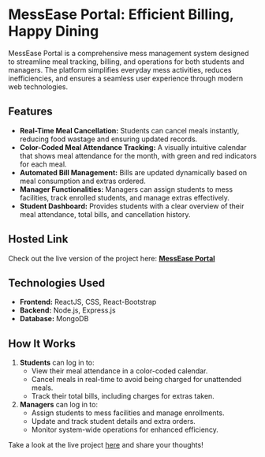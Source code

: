 # MessEase Portal: Efficient Billing, Happy Dining

MessEase Portal is a comprehensive mess management system designed to streamline meal tracking, billing, and operations for both students and managers. The platform simplifies everyday mess activities, reduces inefficiencies, and ensures a seamless user experience through modern web technologies.  

## Features  
- **Real-Time Meal Cancellation:** Students can cancel meals instantly, reducing food wastage and ensuring updated records.  
- **Color-Coded Meal Attendance Tracking:** A visually intuitive calendar that shows meal attendance for the month, with green and red indicators for each meal.  
- **Automated Bill Management:** Bills are updated dynamically based on meal consumption and extras ordered.  
- **Manager Functionalities:** Managers can assign students to mess facilities, track enrolled students, and manage extras effectively.  
- **Student Dashboard:** Provides students with a clear overview of their meal attendance, total bills, and cancellation history.  

## Hosted Link  
Check out the live version of the project here: **[MessEase Portal](https://mess-management-sys.vercel.app/)**  

## Technologies Used  
- **Frontend:** ReactJS, CSS, React-Bootstrap  
- **Backend:** Node.js, Express.js  
- **Database:** MongoDB  

## How It Works  
1. **Students** can log in to:  
   - View their meal attendance in a color-coded calendar.  
   - Cancel meals in real-time to avoid being charged for unattended meals.  
   - Track their total bills, including charges for extras taken.  
2. **Managers** can log in to:  
   - Assign students to mess facilities and manage enrollments.  
   - Update and track student details and extra orders.  
   - Monitor system-wide operations for enhanced efficiency.  


Take a look at the live project [here](https://mess-management-sys.vercel.app/) and share your thoughts!  
